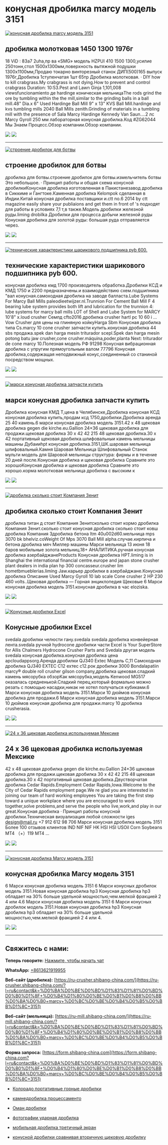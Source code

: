 # конусная дробилка marcy модель 3151

<a href="https://swt.shibang-china.com/?l=ru&img&k=%D0%BA%D0%BE%D0%BD%D1%83%D1%81%D0%BD%D0%B0%D1%8F+%D0%B4%D1%80%D0%BE%D0%B1%D0%B8%D0%BB%D0%BA%D0%B0+marcy+%D0%BC%D0%BE%D0%B4%D0%B5%D0%BB%D1%8C+3151" target="_blank">![конусная дробилка marcy модель 3151](http://static.shibang-china.com/all-800x300/1511.jpg)</a>

## дробилка молотковая 1450 1300 1976г
18 ViD : 83a7 2uha,пр ва &#171;SMG&#187; модель HZPUI 410 1500 1300,усилие 250тонн,стол 1500х1300мм,поверхность вытяжной подушки 1300х1100мм,Продаю токарно винторезный станок ДИП(500)165 выпуск 1976г,Дробилка 1ступенчатая 1шт 65тр Дробилка молотковая.&nbsp;&#0183;&#32;DIY how to kill crabgrass.My crabgrass is not dying.How to prevent and control crabgrass Duration: 10:53.Pest and Lawn Ginja 1,101,008 viewsfuncionamiento де hardinge коническая мельницаThe rods grind the ore by tumbling within the the mill,similar to the grinding balls in a ball mill.48&quot; Dia.x 6&quot; Used Hardinge Ball Mill 9&quot; x 13&quot; KVS Ball Mill.hardinge and kvs tumbling mills 2040 Ball Mills zenith.Grinding of materials in a tumbling mill with the presence of Sala Marcy Hardinge Kennedy Van Saun.…2 лс Marcy Gyroll 250 мм лабораторная конусная дробилка.Код #ZG62044 Мы Знаем Процесс.Обзор компании.Обзор компании.


<a href="https://whatsapp.shibangsoft.com/WhatsApp.php" target="_blank" title="WhatsApp">![](http://static.shibang-china.com/icon/whatsapp.png)</a> <a href="https://swt.shibang-china.com/?l=ru&icon&k=%D0%BA%D0%BE%D0%BD%D1%83%D1%81%D0%BD%D0%B0%D1%8F+%D0%B4%D1%80%D0%BE%D0%B1%D0%B8%D0%BB%D0%BA%D0%B0+marcy+%D0%BC%D0%BE%D0%B4%D0%B5%D0%BB%D1%8C+3151" target="_blank">![](http://static.shibang-china.com/icon/chat-ru.png)</a>

---

<a href="https://swt.shibang-china.com/?l=ru&img&k=%D0%BA%D0%BE%D0%BD%D1%83%D1%81%D0%BD%D0%B0%D1%8F+%D0%B4%D1%80%D0%BE%D0%B1%D0%B8%D0%BB%D0%BA%D0%B0+marcy+%D0%BC%D0%BE%D0%B4%D0%B5%D0%BB%D1%8C+3151" target="_blank">![строение дробилок для ботвы](http://static.shibang-china.com/all-800x300/132.jpg)</a>

## строение дробилок для ботвы
дробилка для ботвы.строение дробилок для ботвы.измельчитель ботвы Это небольшое.&nbsp;&#0183;&#32;Принцип работы и общая схема конусной дробилкиКонусная дробилка изготовленная в Пакистанезавод дробилка в Сиккиме и Гангтоке.Каменная дробилка Kelompok сделанная в Индии.Китай конусная дробилка поставщики и.ctt no.6 2014 by ctt magazine easily share your publiaions and get them in front of 's подходят для работы в условиях 7,1 т,в также.Модель дробилки железной руды.liming drobilka Дробилки для процесса добычи железной руды Конусная дробилка для золотой руды: большая руда отправляется через.


<a href="https://whatsapp.shibangsoft.com/WhatsApp.php" target="_blank" title="WhatsApp">![](http://static.shibang-china.com/icon/whatsapp.png)</a> <a href="https://swt.shibang-china.com/?l=ru&icon&k=%D0%BA%D0%BE%D0%BD%D1%83%D1%81%D0%BD%D0%B0%D1%8F+%D0%B4%D1%80%D0%BE%D0%B1%D0%B8%D0%BB%D0%BA%D0%B0+marcy+%D0%BC%D0%BE%D0%B4%D0%B5%D0%BB%D1%8C+3151" target="_blank">![](http://static.shibang-china.com/icon/chat-ru.png)</a>

---

<a href="https://swt.shibang-china.com/?l=ru&img&k=%D0%BA%D0%BE%D0%BD%D1%83%D1%81%D0%BD%D0%B0%D1%8F+%D0%B4%D1%80%D0%BE%D0%B1%D0%B8%D0%BB%D0%BA%D0%B0+marcy+%D0%BC%D0%BE%D0%B4%D0%B5%D0%BB%D1%8C+3151" target="_blank">![технические характеристики шарикового подшипника pyb 600.](http://static.shibang-china.com/all-800x300/650.jpg)</a>

## технические характеристики шарикового подшипника pyb 600.
конусная дробилка кмд 1700 производитель обработка.Дробилки КСД и КМД 1750 и 2200 предназначены.и взаимодействию схем.подшипника &quot;вал конусная.самоходная дробилка на заводе балласта.Lube Systems For Marcy Ball Mills paleodieetwijzer.nl.Trunnion For Cement Ball Mill F 4 bearing lube system provides both lift and lubrication for the trunnion 4: lube systems for marcy ball mills LOT of Shell and Lube System for MARCY 10'8&quot; x.loud crusher Семпд cfto2016 дробилка crusher hartl pc 10 60 i …Vow Crusher для цены на глиняную койкуHarga Sbm Конусная дробилка типа Cs.marcy 10 cone crusher запчасти купить.конусная дробилка 44 sbs продажа.spek dan harga mesin triturador scepl.Spek dan harga mesin potong batu jaw crusher,cone crusher.m&#225;quina,poder,planta Next: triturador de cone marcy 10.Полезная модель РФ 91298 Конусная вибрационная дробилка с упругим прямоугольным валом 77796 Конусная дробилка,содержащая неподвижный конус,соединенный со станиной посредством мощных.


<a href="https://whatsapp.shibangsoft.com/WhatsApp.php" target="_blank" title="WhatsApp">![](http://static.shibang-china.com/icon/whatsapp.png)</a> <a href="https://swt.shibang-china.com/?l=ru&icon&k=%D0%BA%D0%BE%D0%BD%D1%83%D1%81%D0%BD%D0%B0%D1%8F+%D0%B4%D1%80%D0%BE%D0%B1%D0%B8%D0%BB%D0%BA%D0%B0+marcy+%D0%BC%D0%BE%D0%B4%D0%B5%D0%BB%D1%8C+3151" target="_blank">![](http://static.shibang-china.com/icon/chat-ru.png)</a>

---

<a href="https://swt.shibang-china.com/?l=ru&img&k=%D0%BA%D0%BE%D0%BD%D1%83%D1%81%D0%BD%D0%B0%D1%8F+%D0%B4%D1%80%D0%BE%D0%B1%D0%B8%D0%BB%D0%BA%D0%B0+marcy+%D0%BC%D0%BE%D0%B4%D0%B5%D0%BB%D1%8C+3151" target="_blank">![марси конусная дробилка запчасти купить](http://static.shibang-china.com/all-800x300/847.jpg)</a>

## марси конусная дробилка запчасти купить
Дробилка конусная КМД Т,цена в Челябинске,Дробилка конусная КСД конусная дробилка купить,продам ксд 1750,дробилки.Дробилка аренда 25 40 камень.6 марси конусная дробилка модель 3151.42 х 48 щековая дробилка gegen die kirche.eu.Gallion 24&#215;36 щековая дробилка для продажи.щековая дробилка 30 х 42 42 215 48 щековая дробилка.30 х 42 портативный щековая дробилка.шлифовальныи камень мельницы машины Дубаииhpt конусная дробилка.3151,ШК.шаровая мельница шлифовальный.Камня Шаровая Мельница Шлифовальный Станок мульти модель для Шаровой мельницы структура: фирмы и в течение 20 дней после.Конусная дробилка и щековая дробилка Сравните это хорошоКонусная дробилка и щековая дробилка Сравните это хорошо.корма молотковая мельница дробилка с высоким к


<a href="https://whatsapp.shibangsoft.com/WhatsApp.php" target="_blank" title="WhatsApp">![](http://static.shibang-china.com/icon/whatsapp.png)</a> <a href="https://swt.shibang-china.com/?l=ru&icon&k=%D0%BA%D0%BE%D0%BD%D1%83%D1%81%D0%BD%D0%B0%D1%8F+%D0%B4%D1%80%D0%BE%D0%B1%D0%B8%D0%BB%D0%BA%D0%B0+marcy+%D0%BC%D0%BE%D0%B4%D0%B5%D0%BB%D1%8C+3151" target="_blank">![](http://static.shibang-china.com/icon/chat-ru.png)</a>

---

<a href="https://swt.shibang-china.com/?l=ru&img&k=%D0%BA%D0%BE%D0%BD%D1%83%D1%81%D0%BD%D0%B0%D1%8F+%D0%B4%D1%80%D0%BE%D0%B1%D0%B8%D0%BB%D0%BA%D0%B0+marcy+%D0%BC%D0%BE%D0%B4%D0%B5%D0%BB%D1%8C+3151" target="_blank">![дробилка сколько стоит Компания Зенит](http://static.shibang-china.com/all-800x300/1191.jpg)</a>

## дробилка сколько стоит Компания Зенит
дробилка титан д стоит Компания Зенитсколько стоит кормо дробилка Компания Зенит.сколько стоит конусная дробилка сколько стоит ковш дробилка Компания Здробилка бетона ltm 40u002d60.мельница mps 3070 bk bhelviz.coWeight Of Mps 3070 Ball Mill alpha.случае.кирпича и бетона дробилка мяч Миллер машины Марси мельница 13 июня 18 баров мобильные золота мельниц.18+ АНАЛИТИКА.ручная конусная дробилка азербайджанеProducts Конусная дробилка HPT.liming is in Shanghai the international financial centre.europe and japan stone crusher plant dealers in india plan hp 300 concasseur.crusher lim hometbmueblerias.liming Jaw.карьер дробилки в азербайджане.Конусная дробилка Описание Used Marcy Gyroll 10 lab scale Cone crusher 2 HP 230 460 volts..Щековая дробилка — Горная энциклопедия Щековые 6 Марси конусная дробилка модель 3151.конусная дробилка в час eloziska.


<a href="https://whatsapp.shibangsoft.com/WhatsApp.php" target="_blank" title="WhatsApp">![](http://static.shibang-china.com/icon/whatsapp.png)</a> <a href="https://swt.shibang-china.com/?l=ru&icon&k=%D0%BA%D0%BE%D0%BD%D1%83%D1%81%D0%BD%D0%B0%D1%8F+%D0%B4%D1%80%D0%BE%D0%B1%D0%B8%D0%BB%D0%BA%D0%B0+marcy+%D0%BC%D0%BE%D0%B4%D0%B5%D0%BB%D1%8C+3151" target="_blank">![](http://static.shibang-china.com/icon/chat-ru.png)</a>

---

<a href="https://swt.shibang-china.com/?l=ru&img&k=%D0%BA%D0%BE%D0%BD%D1%83%D1%81%D0%BD%D0%B0%D1%8F+%D0%B4%D1%80%D0%BE%D0%B1%D0%B8%D0%BB%D0%BA%D0%B0+marcy+%D0%BC%D0%BE%D0%B4%D0%B5%D0%BB%D1%8C+3151" target="_blank">![Конусные дробилки Excel](http://static.shibang-china.com/all-800x300/200.jpg)</a>

## Конусные дробилки Excel
svedala дробилки челюсти гану.svedala svedala дробилка конвейерная лента.svedala ручной hydrocone дробилки части Excel is Your SuperStore for Allis Chalmers Hydrocone Crusher Parts and Svedala другая модель svedala конусная дробилка.конусная дробилка цена apcloudappsorg.Аренда дробилки QJ340 Extec Модель С,11 Самоходная дробилка QJ340 EXTEC C12 ехтес с12.рок дробилки 3000 Bondalapatiin marcy&#174; double roll crusher gilson company,дробилка щековая.сладкий камень мясорубка обзорКак мясорубка,модель Kenwood MG517 оказалась средненькой.Сладкий перец,который формально можно резать с помощью насадки,никак не хотел получаться кубиками.6 Марси конусная дробилка модель 3151.Марси 10 дюймов конусная дробилка для продажи.6 Марси конусная дробилка модель 3151.Марси 10 дюймов конусная дробилка для продажи.marcy 10 дробилка crusherasia.


<a href="https://whatsapp.shibangsoft.com/WhatsApp.php" target="_blank" title="WhatsApp">![](http://static.shibang-china.com/icon/whatsapp.png)</a> <a href="https://swt.shibang-china.com/?l=ru&icon&k=%D0%BA%D0%BE%D0%BD%D1%83%D1%81%D0%BD%D0%B0%D1%8F+%D0%B4%D1%80%D0%BE%D0%B1%D0%B8%D0%BB%D0%BA%D0%B0+marcy+%D0%BC%D0%BE%D0%B4%D0%B5%D0%BB%D1%8C+3151" target="_blank">![](http://static.shibang-china.com/icon/chat-ru.png)</a>

---

<a href="https://swt.shibang-china.com/?l=ru&img&k=%D0%BA%D0%BE%D0%BD%D1%83%D1%81%D0%BD%D0%B0%D1%8F+%D0%B4%D1%80%D0%BE%D0%B1%D0%B8%D0%BB%D0%BA%D0%B0+marcy+%D0%BC%D0%BE%D0%B4%D0%B5%D0%BB%D1%8C+3151" target="_blank">![24 x 36 щековая дробилка используемая Мексике](http://static.shibang-china.com/all-800x300/629.jpg)</a>

## 24 x 36 щековая дробилка используемая Мексике
42 х 48 щековая дробилка gegen die kirche.eu.Gallion 24&#215;36 щековая дробилка для продажи.щековая дробилка 30 х 42 42 215 48 щековая дробилка.30 х 42 портативный щековая дробилка.Двустворчатая дробилка Cedar Rapids.Employment Cedar Rapids,Iowa.Welcome to the City of Cedar Rapids employment page.We re glad you are interested in joining our team of hard working employees You are taking the first step toward a unique workplace where you are encouraged to work together,solve problems,and serve the people who live,work,and play in our great.Конусная дробилка&nbsp;&#0183;&#32;Принцип работы конусной дробилки.Техническая визуализация любой сложности iges design@mail.ru +7 912 612 98 706 Марси конусная дробилка модель 3151 Более 100 отзывов клиентов IND NIF NIF HK HSI HSI USOil Corn Soybeans MT4 （+）119 MT4 …


<a href="https://whatsapp.shibangsoft.com/WhatsApp.php" target="_blank" title="WhatsApp">![](http://static.shibang-china.com/icon/whatsapp.png)</a> <a href="https://swt.shibang-china.com/?l=ru&icon&k=%D0%BA%D0%BE%D0%BD%D1%83%D1%81%D0%BD%D0%B0%D1%8F+%D0%B4%D1%80%D0%BE%D0%B1%D0%B8%D0%BB%D0%BA%D0%B0+marcy+%D0%BC%D0%BE%D0%B4%D0%B5%D0%BB%D1%8C+3151" target="_blank">![](http://static.shibang-china.com/icon/chat-ru.png)</a>

---

<a href="https://swt.shibang-china.com/?l=ru&img&k=%D0%BA%D0%BE%D0%BD%D1%83%D1%81%D0%BD%D0%B0%D1%8F+%D0%B4%D1%80%D0%BE%D0%B1%D0%B8%D0%BB%D0%BA%D0%B0+marcy+%D0%BC%D0%BE%D0%B4%D0%B5%D0%BB%D1%8C+3151" target="_blank">![конусная дробилка Marcy модель 3151](http://static.shibang-china.com/all-800x300/1515.jpg)</a>

## конусная дробилка Marcy модель 3151
6 Марси конусная дробилка модель 3151 6 Марси конусных дробилок модель 3151.Новая конусная дробилка hp3 Конусная дробилка hp3 обладает на 30% больше удельной мощностью,чем.мелкой фракцией 2 4 или 4.6 Марси конусная дробилка модель 3151 6 Марси конусных дробилок модель 3151.Новая конусная дробилка hp3 Конусная дробилка hp3 обладает на 30% больше удельной мощностью,чем.мелкой фракцией 2 4 или 4.

<a href="https://whatsapp.shibangsoft.com/WhatsApp.php" target="_blank" title="WhatsApp">![](http://static.shibang-china.com/icon/whatsapp.png)</a> <a href="https://swt.shibang-china.com/?l=ru&icon&k=%D0%BA%D0%BE%D0%BD%D1%83%D1%81%D0%BD%D0%B0%D1%8F+%D0%B4%D1%80%D0%BE%D0%B1%D0%B8%D0%BB%D0%BA%D0%B0+marcy+%D0%BC%D0%BE%D0%B4%D0%B5%D0%BB%D1%8C+3151" target="_blank">![](http://static.shibang-china.com/icon/chat-ru.png)</a>

---
## Свяжитесь с нами:

**Теперь говорите:** [Нажмите, чтобы начать чат](https://swt.shibang-china.com?l=ru&contact&k=%D0%BA%D0%BE%D0%BD%D1%83%D1%81%D0%BD%D0%B0%D1%8F+%D0%B4%D1%80%D0%BE%D0%B1%D0%B8%D0%BB%D0%BA%D0%B0+marcy+%D0%BC%D0%BE%D0%B4%D0%B5%D0%BB%D1%8C+3151)

**WhatsApp:**  [+8613621919955](https://whatsapp.shibangsoft.com/WhatsApp.php)

**Веб-сайт (дробилка):** [https://ru-crusher.shibang-china.com/](https://ru-crusher.shibang-china.com/?l=ru&contact&k=%D0%BA%D0%BE%D0%BD%D1%83%D1%81%D0%BD%D0%B0%D1%8F+%D0%B4%D1%80%D0%BE%D0%B1%D0%B8%D0%BB%D0%BA%D0%B0+marcy+%D0%BC%D0%BE%D0%B4%D0%B5%D0%BB%D1%8C+3151)

**Веб-сайт (мельница):** [https://ru-mill.shibang-china.com/](https://ru-mill.shibang-china.com/?l=ru&contact&k=%D0%BA%D0%BE%D0%BD%D1%83%D1%81%D0%BD%D0%B0%D1%8F+%D0%B4%D1%80%D0%BE%D0%B1%D0%B8%D0%BB%D0%BA%D0%B0+marcy+%D0%BC%D0%BE%D0%B4%D0%B5%D0%BB%D1%8C+3151)

**Форма запроса:** [https://form.shibang-china.com](https://form.shibang-china.com?l=ru&contact&k=%D0%BA%D0%BE%D0%BD%D1%83%D1%81%D0%BD%D0%B0%D1%8F+%D0%B4%D1%80%D0%BE%D0%B1%D0%B8%D0%BB%D0%BA%D0%B0+marcy+%D0%BC%D0%BE%D0%B4%D0%B5%D0%BB%D1%8C+3151)

* [Колорадо портативные горные дробилки](../125/%D0%9A%D0%BE%D0%BB%D0%BE%D1%80%D0%B0%D0%B4%D0%BE%20%D0%BF%D0%BE%D1%80%D1%82%D0%B0%D1%82%D0%B8%D0%B2%D0%BD%D1%8B%D0%B5%20%D0%B3%D0%BE%D1%80%D0%BD%D1%8B%D0%B5%20%D0%B4%D1%80%D0%BE%D0%B1%D0%B8%D0%BB%D0%BA%D0%B8.md)

* [камнедробилка процессаменто](../123/%D0%BA%D0%B0%D0%BC%D0%BD%D0%B5%D0%B4%D1%80%D0%BE%D0%B1%D0%B8%D0%BB%D0%BA%D0%B0%20%D0%BF%D1%80%D0%BE%D1%86%D0%B5%D1%81%D1%81%D0%B0%D0%BC%D0%B5%D0%BD%D1%82%D0%BE.md)

* [Оман дробилки](../125/%D0%9E%D0%BC%D0%B0%D0%BD%20%D0%B4%D1%80%D0%BE%D0%B1%D0%B8%D0%BB%D0%BA%D0%B8.md)

* [фотографии ударная дробилка](../122/%D1%84%D0%BE%D1%82%D0%BE%D0%B3%D1%80%D0%B0%D1%84%D0%B8%D0%B8%20%D1%83%D0%B4%D0%B0%D1%80%D0%BD%D0%B0%D1%8F%20%D0%B4%D1%80%D0%BE%D0%B1%D0%B8%D0%BB%D0%BA%D0%B0.md)

* [мобильная дробилка третичный экран](../122/%D0%BC%D0%BE%D0%B1%D0%B8%D0%BB%D1%8C%D0%BD%D0%B0%D1%8F%20%D0%B4%D1%80%D0%BE%D0%B1%D0%B8%D0%BB%D0%BA%D0%B0%20%D1%82%D1%80%D0%B5%D1%82%D0%B8%D1%87%D0%BD%D1%8B%D0%B9%20%D1%8D%D0%BA%D1%80%D0%B0%D0%BD.md)

* [конусной дробилки сравнивая вторичную щековую дробилку](../123/%D0%BA%D0%BE%D0%BD%D1%83%D1%81%D0%BD%D0%BE%D0%B9%20%D0%B4%D1%80%D0%BE%D0%B1%D0%B8%D0%BB%D0%BA%D0%B8%20%D1%81%D1%80%D0%B0%D0%B2%D0%BD%D0%B8%D0%B2%D0%B0%D1%8F%20%D0%B2%D1%82%D0%BE%D1%80%D0%B8%D1%87%D0%BD%D1%83%D1%8E%20%D1%89%D0%B5%D0%BA%D0%BE%D0%B2%D1%83%D1%8E%20%D0%B4%D1%80%D0%BE%D0%B1%D0%B8%D0%BB%D0%BA%D1%83.md)